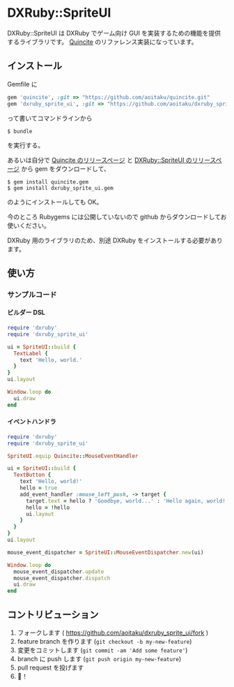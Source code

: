 # DXRuby::SpriteUI

DXRuby::SpriteUI は DXRuby でゲーム向け GUI を実装するための機能を提供するライブラリです。
[Quincite](https://github.com/aoitaku/quincite) のリファレンス実装になっています。


## インストール

Gemfile に

```ruby
gem 'quincite', :git => "https://github.com/aoitaku/quincite.git"
gem 'dxruby_sprite_ui', :git => "https://github.com/aoitaku/dxruby_sprite_ui.git"
```

って書いてコマンドラインから

    $ bundle

を実行する。

あるいは自分で [Quincite のリリースページ](https://github.com/aoitaku/quincite/releases) と [DXRuby::SpriteUI のリリースページ](https://github.com/aoitaku/dxruby_sprite_ui/releases) から gem をダウンロードして、

    $ gem install quincite.gem
    $ gem install dxruby_sprite_ui.gem

のようにインストールしても OK。

今のところ Rubygems には公開していないので github からダウンロードしてお使いください。

DXRuby 用のライブラリのため、別途 DXRuby をインストールする必要があります。


## 使い方

### サンプルコード

#### ビルダー DSL

```ruby
require 'dxruby'
require 'dxruby_sprite_ui'

ui = SpriteUI::build {
  TextLabel {
    text 'Hello, world.'
  }
}
ui.layout

Window.loop do
  ui.draw
end
```

#### イベントハンドラ

```ruby
require 'dxruby'
require 'dxruby_sprite_ui'

SpriteUI.equip Quincite::MouseEventHandler

ui = SpriteUI::build {
  TextButton {
    text 'Hello, world!'
    hello = true
    add_event_handler :mouse_left_push, -> target {
      target.text = hello ? 'Goodbye, world...' : 'Hello again, world!'
      hello = !hello
      ui.layout
    }
  }
}
ui.layout

mouse_event_dispatcher = SpriteUI::MouseEventDispatcher.new(ui)

Window.loop do
  mouse_event_dispatcher.update
  mouse_event_dispatcher.dispatch
  ui.draw
end
```


## コントリビューション

1. フォークします ( https://github.com/aoitaku/dxruby_sprite_ui/fork )
2. feature branch を作ります (`git checkout -b my-new-feature`)
3. 変更をコミットします (`git commit -am 'Add some feature'`)
4. branch に push します (`git push origin my-new-feature`)
5. pull request を投げます
6. 🍣！

